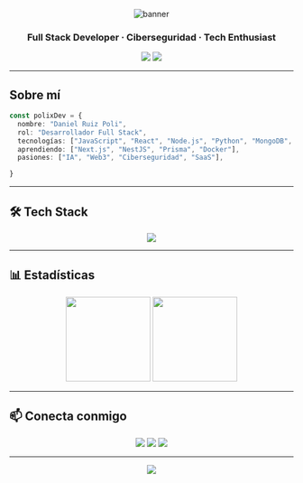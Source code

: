 <!-- Banner principal -->
<p align="center">
  <img src="https://capsule-render.vercel.app/api?type=waving&color=0A192F&height=200&section=header&text=PolixDev%20👨‍💻&fontColor=00FFFF&fontSize=50&animation=fadeIn" alt="banner" />
</p>

<h3 align="center">Full Stack Developer · Ciberseguridad · Tech Enthusiast</h3>

<p align="center">
  <a href="https://github.com/PolixDev"><img src="https://img.shields.io/github/followers/PolixDev?label=Seguidores&style=social"></a>
  <a href="mailto:polixdev@gmail.com"><img src="https://img.shields.io/badge/Email-danielruiz368@gmail.com-red?style=flat-square&logo=gmail"></a>
</p>

---

## Sobre mí

```ts
const polixDev = {
  nombre: "Daniel Ruiz Poli",
  rol: "Desarrollador Full Stack",
  tecnologías: ["JavaScript", "React", "Node.js", "Python", "MongoDB", "TailwindCSS"],
  aprendiendo: ["Next.js", "NestJS", "Prisma", "Docker"],
  pasiones: ["IA", "Web3", "Ciberseguridad", "SaaS"],

}
```

---


## 🛠️ Tech Stack

<p align="center">
  <img src="https://skillicons.dev/icons?i=html,css,sass,js,ts,react,nodejs,python,mongodb,linux,bash,tailwind,docker" />
</p>

---

## 📊 Estadísticas

<p align="center">
  <img src="https://github-readme-stats.vercel.app/api?username=PolixDev&show_icons=true&theme=tokyonight&count_private=true" height="150"/>
  <img src="https://github-readme-stats.vercel.app/api/top-langs/?username=PolixDev&layout=compact&theme=tokyonight" height="150"/>
</p>

---

## 📫 Conecta conmigo

<p align="center">
  <a href="https://www.linkedin.com/in/polixdev"><img src="https://img.shields.io/badge/-LinkedIn-blue?style=for-the-badge&logo=linkedin&logoColor=white"></a>
  <a href="mailto:polixdev@gmail.com"><img src="https://img.shields.io/badge/-Gmail-red?style=for-the-badge&logo=gmail&logoColor=white"></a>
  <a href="https://github.com/PolixDev"><img src="https://img.shields.io/badge/-GitHub-181717?style=for-the-badge&logo=github&logoColor=white"></a>
</p>

---

<p align="center">
  <img src="https://readme-typing-svg.herokuapp.com?font=Fira+Code&size=22&pause=1000&color=00FFFF&width=440&height=45&lines=¡Gracias+por+visitar+mi+perfil!;¡Construyamos+el+futuro+juntos!+💡" />
</p>
